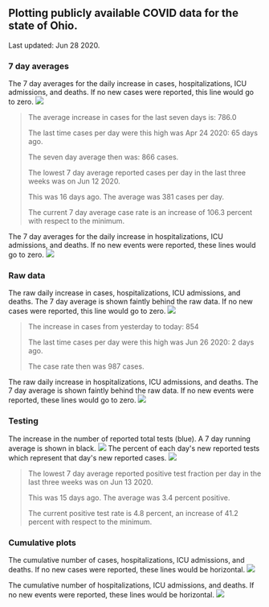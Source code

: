 ## Plotting publicly available COVID data for the state of Ohio. 

Last updated: Jun 28 2020. 

### 7 day averages
The 7 day averages for the daily increase in cases, hospitalizations, ICU admissions, and deaths. If no new cases were reported, this line would go to zero.
![](7dayaverage_cases.png)

>The average increase in cases for the last seven days is: 786.0
>
>The last time cases per day were this high was Apr 24 2020: 65 days ago.
>
>The seven day average then was: 866 cases.
>
>
>The lowest 7 day average reported cases per day in the last three weeks was on Jun 12 2020.
>
>This was 16 days ago. The average was 381 cases per day.
>
>The current 7 day average case rate is an increase of 106.3 percent with respect to the minimum.

The 7 day averages for the daily increase in hospitalizations, ICU admissions, and deaths. If no new events were reported, these lines would go to zero.
![](7dayaverage_hospital.png)

### Raw data
The raw daily increase in cases, hospitalizations, ICU admissions, and deaths. The 7 day average is shown faintly behind the raw data. If no new cases were reported, this line would go to zero.
![](DailyCases.png)

>The increase in cases from yesterday to today: 854 
>
>The last time cases per day were this high was Jun 26 2020: 2 days ago. 
>
>The case rate then was 987 cases.

The raw daily increase in hospitalizations, ICU admissions, and deaths. The 7 day average is shown faintly behind the raw data. If no new events were reported, these lines would go to zero.
![](DailyHospitalizations.png)

### Testing
The increase in the number of reported total tests (blue). A 7 day running average is shown in black.
![](DailyTests.png)
The percent of each day's new reported tests which represent that day's new reported cases.
![](percentpositive_tests.png)

>The lowest 7 day average reported positive test fraction per day in the last three weeks was on Jun 13 2020.
>
>This was 15 days ago. The average was 3.4 percent positive. 
>
>The current positive test rate is 4.8 percent, an increase of 41.2 percent with respect to the minimum. 

### Cumulative plots
The cumulative number of cases, hospitalizations, ICU admissions, and deaths. If no new cases were reported, these lines would be horizontal.
![](Cases.png)

The cumulative number of hospitalizations, ICU admissions, and deaths. If no new events were reported, these lines would be horizontal.
![](Hospitalizations.png)
